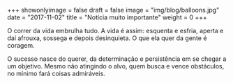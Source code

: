 +++
showonlyimage = false
draft = false
image = "img/blog/balloons.jpg"
date = "2017-11-02"
title = "Notícia muito importante"
weight = 0
+++

O correr da vida embrulha tudo.
A vida é assim: esquenta e esfria,
aperta e daí afrouxa,
sossega e depois desinquieta.
O que ela quer da gente é coragem.
<!--more-->

O sucesso nasce do querer, da determinação e persistência em se chegar a um objetivo. Mesmo não atingindo o alvo, quem busca e vence obstáculos, no mínimo fará coisas admiráveis.
